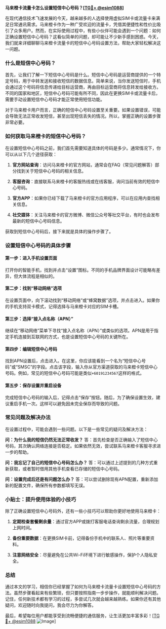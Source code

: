 **马来橙卡流量卡怎么设置短信中心号码？[[TG💪+ @esim1088](https://t.me/s/esim1088)]**

在现代通信技术飞速发展的今天，越来越多的人选择使用虚拟SIM卡或流量卡来满足日常通讯需求。马来橙卡作为一种广受欢迎的流量卡，凭借其便捷性和性价比吸引了众多用户。然而，在实际使用过程中，有些小伙伴可能会遇到一个问题：如何正确设置短信中心号码？这看似简单的问题，却可能让不少新手感到困惑。今天，我们就来详细聊聊马来橙卡流量卡的短信中心号码设置方法，帮助大家轻松解决这一问题。

### 什么是短信中心号码？

首先，让我们了解一下短信中心号码是什么。短信中心号码是运营商提供的一个特定号码，用于中转发送和接收短信的数据信息。简单来说，当你发送短信时，手机会通过这个号码将信息传递给目标运营商，再由目标运营商将信息转发给接收方。不同的国家和地区，短信中心号码可能有所不同，因此在更换SIM卡或流量卡后，需要手动设置短信中心号码才能正常使用短信功能。

对于马来橙卡用户而言，正确的短信中心号码设置至关重要。如果设置错误，可能会导致无法正常收发短信，甚至出现短信丢失的情况。所以，掌握正确的设置步骤非常必要。

### 如何获取马来橙卡的短信中心号码？

在设置短信中心号码之前，我们首先需要知道具体的号码是多少。通常情况下，你可以从以下几个途径获取：

1. **官方网站查询**：访问马来橙卡的官方网站，通常会在FAQ（常见问题解答）部分找到关于短信中心号码的相关信息。
   
2. **客服咨询**：直接联系马来橙卡的客服热线或在线客服，询问当前有效的短信中心号码。

3. **官方APP**：如果你已经下载了马来橙卡的官方应用程序，可以在应用内查找相关信息。

4. **社交媒体**：关注马来橙卡的官方微博、微信公众号等社交平台，有时也会发布最新的短信中心号码信息。

获取到短信中心号码后，接下来就是具体的操作步骤了。

### 设置短信中心号码的具体步骤

#### 第一步：进入手机设置页面
打开你的智能手机，找到并点击“设置”图标。不同的手机品牌界面设计可能略有差异，但大体流程是相似的。

#### 第二步：找到“移动网络”选项
在设置页面中，向下滚动找到“移动网络”或“蜂窝数据”选项，并点击进入。如果你的手机支持双卡模式，记得选择与马来橙卡对应的SIM卡槽。

#### 第三步：选择“接入点名称（APN）”
继续在“移动网络”菜单下寻找“接入点名称（APN）”或类似的选项。APN是用于指定手机连接到互联网的方式，也是设置短信中心号码的关键所在。

#### 第四步：编辑短信中心号码
找到APN设置后，点击进入。在这里，你应该能看到一个名为“短信中心号码”或“SMSC”的字段。点击该字段，输入你从官方渠道获取的马来橙卡短信中心号码。例如，常见的短信中心号码可能是类似`+60191234567`这样的格式。

#### 第五步：保存设置并重启设备
完成短信中心号码的输入后，记得点击“保存”按钮。随后，为了确保设置生效，建议重启手机一次。这样可以避免因未完全保存而导致的问题。

### 常见问题及解决办法

在设置过程中，可能会遇到一些问题。以下是一些常见的疑问及解决方法：

**问：为什么我的短信仍然无法正常收发？**
答：首先检查是否正确输入了短信中心号码，其次确认网络连接是否稳定。如果依然无效，尝试联系马来橙卡客服寻求进一步的帮助。

**问：我忘记了自己的短信中心号码怎么办？**
答：可以通过上述提到的几种方式重新获取，或者暂时借用其他手机查看已存储的短信中心号码。

**问：设置完成后还是有问题怎么办？**
答：可以尝试删除现有APN配置，重新添加新的配置文件，确保所有参数都填写无误。

### 小贴士：提升使用体验的小技巧

除了正确设置短信中心号码外，还有一些小技巧可以帮助你更好地使用马来橙卡：

1. **定期检查套餐剩余量**：通过官方APP或拨打客服电话查询剩余流量，合理规划上网时间。
   
2. **备份重要数据**：在更换SIM卡前，记得备份手机中的联系人、照片等重要资料。

3. **注意网络安全**：尽量避免在公共Wi-Fi环境下进行敏感操作，保护个人隐私安全。

### 总结

通过本文的学习，相信你已经掌握了如何为马来橙卡流量卡设置短信中心号码的方法。虽然步骤看起来有些繁琐，但只要按照指南一步步操作，就能顺利解决问题。记住，任何新技术都有学习的过程，多尝试几次就会越来越熟练。如果你还有其他疑问，欢迎随时向我提问，我会尽力为你解答。

最后，希望每位用户都能享受到流畅便捷的通信服务，让生活更加丰富多彩！[[TG💪+ @esim1088](https://t.me/s/esim1088) ![Image](https://i.postimg.cc/4NQfJmqS/Snipaste-2025-05-13-00-14-12.png)]